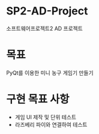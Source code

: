 # SP2-AD-Project
소프트웨어프로젝트2 AD 프로젝트

# 목표
PyQt를 이용한 미니 농구 게임기 만들기

# 구현 목표 사항
 * 게임 UI 제작 및 단위 테스트
 * 라즈베리 파이와 연결하여 테스트
